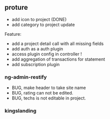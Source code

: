 ## proture

- add icon to project (DONE)
- add category to project update

Feature:

- add a project detail call with all missing fields
- add auth as a auth plugin
- access plugin config in controller !
- add aggregation of transactions for statement
- add subscription plugin

### ng-admin-restify

- BUG, make header to take site name
- BUG, rating can not be edited.
- BUG, techs is not editable in project.

### kingslanding
